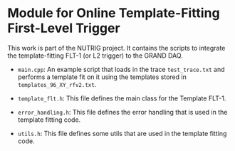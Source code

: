 # Module for Online Template-Fitting First-Level Trigger

This work is part of the NUTRIG project. It contains the scripts to integrate the template-fitting FLT-1 (or L2 trigger) to the GRAND DAQ.

- `main.cpp`: An example script that loads in the trace `test_trace.txt` and performs a template fit on it using the templates stored in `templates_96_XY_rfv2.txt`. 

- `template_flt.h`: This file defines the main class for the Template FLT-1.

- `error_handling.h`: This file defines the error handling that is used in the template fitting code.

- `utils.h`: This file defines some utils that are used in the template fitting code.